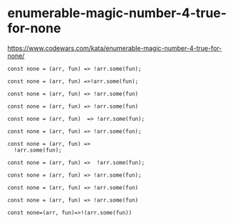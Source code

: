 # enumerable-magic-number-4-true-for-none
https://www.codewars.com/kata/enumerable-magic-number-4-true-for-none/


```
const none = (arr, fun) => !arr.some(fun);
```

```
const none = (arr, fun) =>!arr.some(fun);
```

```
const none = (arr, fun) => !arr.some(fun)
```

```
const none = (arr, fun) => !arr.some(fun)
```

```
const none = (arr, fun)  => !arr.some(fun);
```

```
const none = (arr, fun) => !arr.some(fun);

```

```
const none = (arr, fun) =>
  !arr.some(fun);
```

```
const none = (arr, fun) =>  !arr.some(fun);
```

```
const none = (arr, fun) => !arr.some(fun);

```

```
const none = (arr, fun) => !arr.some(fun)
```

```
const none = (arr, fun) => !arr.some(fun)
```

```
const none=(arr, fun)=>!(arr.some(fun))

```

